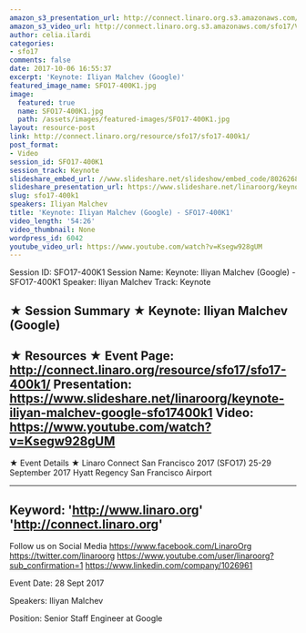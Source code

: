 ```yaml
---
amazon_s3_presentation_url: http://connect.linaro.org.s3.amazonaws.com/sfo17/Presentations/SFO17-400K1-Project-Treble.pdf
amazon_s3_video_url: http://connect.linaro.org.s3.amazonaws.com/sfo17/Videos/Google%2527s%20Project%20Treble%20Update%20%257C%20Internet%20in%2010yrs%20%2526%20Hardware%20is%20the%20Next%20Innovation%20Layer%20%2523SFO17.mp4
author: celia.ilardi
categories:
- sfo17
comments: false
date: 2017-10-06 16:55:37
excerpt: 'Keynote: Iliyan Malchev (Google)'
featured_image_name: SFO17-400K1.jpg
image:
  featured: true
  name: SFO17-400K1.jpg
  path: /assets/images/featured-images/SFO17-400K1.jpg
layout: resource-post
link: http://connect.linaro.org/resource/sfo17/sfo17-400k1/
post_format:
- Video
session_id: SFO17-400K1
session_track: Keynote
slideshare_embed_url: //www.slideshare.net/slideshow/embed_code/80262688
slideshare_presentation_url: https://www.slideshare.net/linaroorg/keynote-iliyan-malchev-google-sfo17400k1
slug: sfo17-400k1
speakers: Iliyan Malchev
title: 'Keynote: Iliyan Malchev (Google) - SFO17-400K1'
video_length: '54:26'
video_thumbnail: None
wordpress_id: 6042
youtube_video_url: https://www.youtube.com/watch?v=Ksegw928gUM
---
```


Session ID: SFO17-400K1
Session Name: Keynote: Iliyan Malchev (Google) - SFO17-400K1
Speaker: Iliyan Malchev
Track: Keynote

★ Session Summary ★
Keynote: Iliyan Malchev (Google)
---------------------------------------------------
★ Resources ★
Event Page: http://connect.linaro.org/resource/sfo17/sfo17-400k1/
Presentation: https://www.slideshare.net/linaroorg/keynote-iliyan-malchev-google-sfo17400k1
Video: https://www.youtube.com/watch?v=Ksegw928gUM
---------------------------------------------------

★ Event Details ★
Linaro Connect San Francisco 2017 (SFO17)
25-29 September 2017
Hyatt Regency San Francisco Airport

---------------------------------------------------
Keyword:
'http://www.linaro.org'
'http://connect.linaro.org'
---------------------------------------------------
Follow us on Social Media
https://www.facebook.com/LinaroOrg
https://twitter.com/linaroorg
https://www.youtube.com/user/linaroorg?sub_confirmation=1
https://www.linkedin.com/company/1026961

Event Date: 28 Sept 2017

Speakers: Iliyan Malchev

Position: Senior Staff Engineer at Google